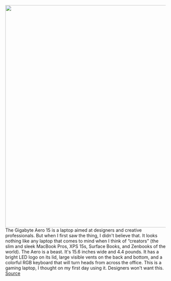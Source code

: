 <img src='https://cdn.vox-cdn.com/thumbor/_crjH5TFWutTt3IU3p7oYKf7IJk=/0x0:2040x1360/1200x675/filters:focal(946x749:1272x1075)/cdn.vox-cdn.com/uploads/chorus_image/image/66806005/akrales_200504_3989_0012.0.jpg' width='700px' /><br/>
The Gigabyte Aero 15 is a laptop aimed at designers and creative professionals. But when I first saw the thing, I didn't believe that. It looks nothing like any laptop that comes to mind when I think of “creators” (the slim and sleek MacBook Pros, XPS 15s, Surface Books, and Zenbooks of the world). The Aero is a beast. It's 15.6 inches wide and 4.4 pounds. It has a bright LED logo on its lid, large visible vents on the back and bottom, and a colorful RGB keyboard that will turn heads from across the office. This is a gaming laptop, I thought on my first day using it. Designers won't want this.
<a href='https://www.theverge.com/21255234/gigabyte-aero-15-review-creator-laptop-specs-price'> Source <a/>